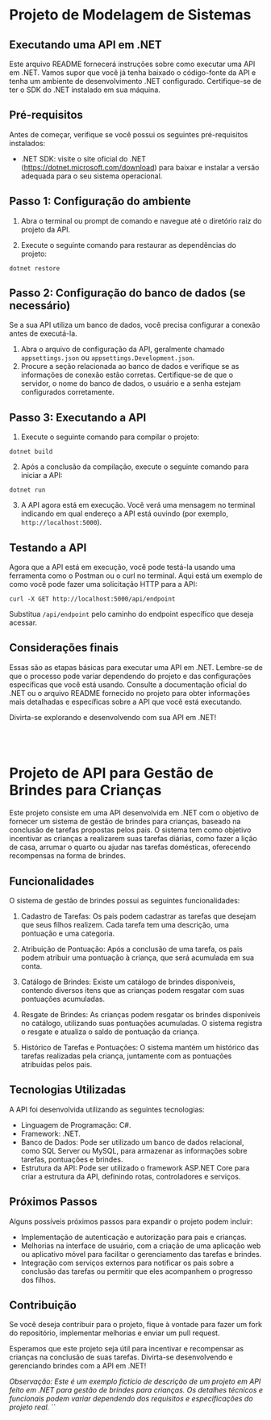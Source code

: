 # Projeto de Modelagem de Sistemas
## Executando uma API em .NET

Este arquivo README fornecerá instruções sobre como executar uma API em .NET. Vamos supor que você já tenha baixado o código-fonte da API e tenha um ambiente de desenvolvimento .NET configurado. Certifique-se de ter o SDK do .NET instalado em sua máquina.

## Pré-requisitos

Antes de começar, verifique se você possui os seguintes pré-requisitos instalados:

- .NET SDK: visite o site oficial do .NET (https://dotnet.microsoft.com/download) para baixar e instalar a versão adequada para o seu sistema operacional.

## Passo 1: Configuração do ambiente

1. Abra o terminal ou prompt de comando e navegue até o diretório raiz do projeto da API.

2. Execute o seguinte comando para restaurar as dependências do projeto:

```shell
dotnet restore
```

## Passo 2: Configuração do banco de dados (se necessário)

Se a sua API utiliza um banco de dados, você precisa configurar a conexão antes de executá-la.

1. Abra o arquivo de configuração da API, geralmente chamado `appsettings.json` ou `appsettings.Development.json`.
2. Procure a seção relacionada ao banco de dados e verifique se as informações de conexão estão corretas. Certifique-se de que o servidor, o nome do banco de dados, o usuário e a senha estejam configurados corretamente.

## Passo 3: Executando a API

1. Execute o seguinte comando para compilar o projeto:

```shell
dotnet build
```

2. Após a conclusão da compilação, execute o seguinte comando para iniciar a API:


```shell
dotnet run
```

3. A API agora está em execução. Você verá uma mensagem no terminal indicando em qual endereço a API está ouvindo (por exemplo, `http://localhost:5000`).

## Testando a API

Agora que a API está em execução, você pode testá-la usando uma ferramenta como o Postman ou o curl no terminal. Aqui está um exemplo de como você pode fazer uma solicitação HTTP para a API:

```shell
curl -X GET http://localhost:5000/api/endpoint
```
Substitua `/api/endpoint` pelo caminho do endpoint específico que deseja acessar.

## Considerações finais

Essas são as etapas básicas para executar uma API em .NET. Lembre-se de que o processo pode variar dependendo do projeto e das configurações específicas que você está usando. Consulte a documentação oficial do .NET ou o arquivo README fornecido no projeto para obter informações mais detalhadas e específicas sobre a API que você está executando.

Divirta-se explorando e desenvolvendo com sua API em .NET!

##
<br>

# Projeto de API para Gestão de Brindes para Crianças

Este projeto consiste em uma API desenvolvida em .NET com o objetivo de fornecer um sistema de gestão de brindes para crianças, baseado na conclusão de tarefas propostas pelos pais. O sistema tem como objetivo incentivar as crianças a realizarem suas tarefas diárias, como fazer a lição de casa, arrumar o quarto ou ajudar nas tarefas domésticas, oferecendo recompensas na forma de brindes.

## Funcionalidades

O sistema de gestão de brindes possui as seguintes funcionalidades:

1. Cadastro de Tarefas: Os pais podem cadastrar as tarefas que desejam que seus filhos realizem. Cada tarefa tem uma descrição, uma pontuação e uma categoria.

2. Atribuição de Pontuação: Após a conclusão de uma tarefa, os pais podem atribuir uma pontuação à criança, que será acumulada em sua conta.

3. Catálogo de Brindes: Existe um catálogo de brindes disponíveis, contendo diversos itens que as crianças podem resgatar com suas pontuações acumuladas.

4. Resgate de Brindes: As crianças podem resgatar os brindes disponíveis no catálogo, utilizando suas pontuações acumuladas. O sistema registra o resgate e atualiza o saldo de pontuação da criança.

5. Histórico de Tarefas e Pontuações: O sistema mantém um histórico das tarefas realizadas pela criança, juntamente com as pontuações atribuídas pelos pais.

## Tecnologias Utilizadas

A API foi desenvolvida utilizando as seguintes tecnologias:

- Linguagem de Programação: C#.
- Framework: .NET.
- Banco de Dados: Pode ser utilizado um banco de dados relacional, como SQL Server ou MySQL, para armazenar as informações sobre tarefas, pontuações e brindes.
- Estrutura da API: Pode ser utilizado o framework ASP.NET Core para criar a estrutura da API, definindo rotas, controladores e serviços.

## Próximos Passos

Alguns possíveis próximos passos para expandir o projeto podem incluir:

- Implementação de autenticação e autorização para pais e crianças.
- Melhorias na interface de usuário, com a criação de uma aplicação web ou aplicativo móvel para facilitar o gerenciamento das tarefas e brindes.
- Integração com serviços externos para notificar os pais sobre a conclusão das tarefas ou permitir que eles acompanhem o progresso dos filhos.

## Contribuição

Se você deseja contribuir para o projeto, fique à vontade para fazer um fork do repositório, implementar melhorias e enviar um pull request.

Esperamos que este projeto seja útil para incentivar e recompensar as crianças na conclusão de suas tarefas. Divirta-se desenvolvendo e gerenciando brindes com a API em .NET!

*Observação: Este é um exemplo fictício de descrição de um projeto em API feito em .NET para gestão de brindes para crianças. Os detalhes técnicos e funcionais podem variar dependendo dos requisitos e especificações do projeto real.*
``

